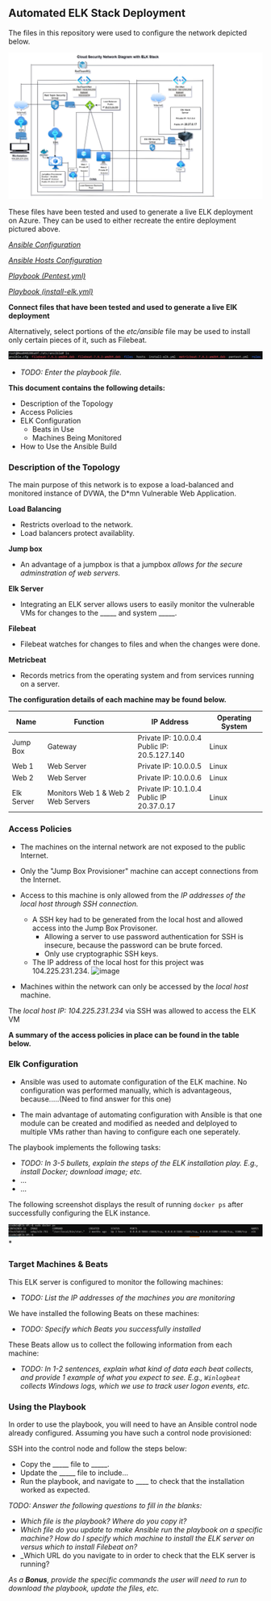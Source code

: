 ## Automated ELK Stack Deployment

The files in this repository were used to configure the network depicted below.


![](https://github.com/RayCyr/Project_1/blob/main/Project_1/Elk%20Stack%20Project/Cloud%20Security%20Elk%20Stack%20Network%20Diagram/Cloud%20Security%20ELK%20Diagram.drawio.png)

These files have been tested and used to generate a live ELK deployment on Azure. They can be used to either recreate the entire deployment pictured above. 

*[Ansible Configuration](https://github.com/RayCyr/Project_1/blob/main/Project_1/Elk%20Stack%20Project/Configuration%20Files/Ansible%20Configuration%20File.pdf)*

*[Ansible Hosts Configuration](https://github.com/RayCyr/Project_1/blob/main/Project_1/Elk%20Stack%20Project/Configuration%20Files/Ansible%20Hosts%20Configuration%20File.pdf)*

*[Playbook (Pentest.yml) ](https://github.com/RayCyr/Project_1/blob/main/Project_1/Elk%20Stack%20Project/Playbooks/Playbook%20(Pentest.yml%20).pdf)*

*[Playbook (install-elk.yml)](https://github.com/RayCyr/Project_1/blob/main/Project_1/Elk%20Stack%20Project/Playbooks/Playbook%20(install-elk.yml).pdf)*




**Connect files that have been tested and used to generate a live ElK deployment**

Alternatively, select portions of the *etc/ansible* file may be used to install only certain pieces of it, such as Filebeat.

![Ansible](https://github.com/RayCyr/Project_1/blob/main/Project_1/Elk%20Stack%20Project/Ansible/Ansible.PNG)













  - _TODO: Enter the playbook file._

**This document contains the following details:**
* Description of the Topology
* Access Policies
* ELK Configuration
  * Beats in Use
  * Machines Being Monitored
* How to Use the Ansible Build


### Description of the Topology

The main purpose of this network is to expose a load-balanced and monitored instance of DVWA, the D*mn Vulnerable Web Application.

**Load Balancing** 
* Restricts overload to the network.
* Load balancers protect availablity. 

**Jump box** 

* An advantage of a jumpbox is that a jumpbox *allows for the secure adminstration of web servers.*  

**Elk Server** 
* Integrating an ELK server allows users to easily monitor the vulnerable VMs for changes to the _____ and system _____.

**Filebeat** 
* Filebeat watches for changes to files and when the changes were done.

**Metricbeat** 
* Records metrics from the operating system and from services running on a server.

**The configuration details of each machine may be found below.**

| **Name**     | **Function**                       | **IP Address**                                   | **Operating System**  |
|--------------|------------------------------------|--------------------------------------------------|-----------------------|
| Jump Box     | Gateway                            | Private IP: 10.0.0.4<br>Public  IP: 20.5.127.140 | Linux                 |
| Web 1        | Web Server                         | Private IP: 10.0.0.5                             | Linux                 |
| Web 2        | Web Server                         | Private IP: 10.0.0.6                             | Linux                 |
| Elk Server   | Monitors Web 1 & Web 2 Web Servers | Private IP: 10.1.0.4<br>Public  IP  20.37.0.17   | Linux                 |


### Access Policies

* The machines on the internal network are not exposed to the public Internet. 

* Only the "Jump Box Provisioner" machine can accept connections from the Internet. 
* Access to this machine is only allowed from the *IP addresses of the local host through SSH connection.*
    * A SSH key had to be generated from the local host and allowed access into the Jump Box Provisoner.
        * Allowing a server to use password authentication for SSH is insecure, because the password can be brute forced.
        * Only use cryptographic SSH keys.
    * The IP address of the local host for this project was 104.225.231.234.
![image](https://user-images.githubusercontent.com/98436629/177043139-7925236b-c794-458a-b371-75c2d838c09e.png)

* Machines within the network can only be accessed by the *local host* machine.

The *local host IP: 104.225.231.234* via SSH was allowed to access the ELK VM

**A summary of the access policies in place can be found in the table below.**



### Elk Configuration

* Ansible was used to automate configuration of the ELK machine. No configuration was performed manually, which is advantageous, because.....(Need to find answer for this one)
 
* The main advantage of automating configuration with Ansible is that one module can be created and modified as needed and delployed to multiple VMs rather than having to configure each one seperately.

The playbook implements the following tasks:
- _TODO: In 3-5 bullets, explain the steps of the ELK installation play. E.g., install Docker; download image; etc._
- ...
- ...

The following screenshot displays the result of running `docker ps` after successfully configuring the ELK instance.

![](https://github.com/RayCyr/Project_1/blob/main/Project_1/Elk%20Stack%20Project/Docker_Elk/Confirm%20Docker_Elk_.PNG)*



### Target Machines & Beats
This ELK server is configured to monitor the following machines:
- _TODO: List the IP addresses of the machines you are monitoring_

We have installed the following Beats on these machines:
- _TODO: Specify which Beats you successfully installed_

These Beats allow us to collect the following information from each machine:
- _TODO: In 1-2 sentences, explain what kind of data each beat collects, and provide 1 example of what you expect to see. E.g., `Winlogbeat` collects Windows logs, which we use to track user logon events, etc._

### Using the Playbook
In order to use the playbook, you will need to have an Ansible control node already configured. Assuming you have such a control node provisioned: 

SSH into the control node and follow the steps below:
- Copy the _____ file to _____.
- Update the _____ file to include...
- Run the playbook, and navigate to ____ to check that the installation worked as expected.

_TODO: Answer the following questions to fill in the blanks:_
- _Which file is the playbook? Where do you copy it?_
- _Which file do you update to make Ansible run the playbook on a specific machine? How do I specify which machine to install the ELK server on versus which to install Filebeat on?_
- _Which URL do you navigate to in order to check that the ELK server is running?

_As a **Bonus**, provide the specific commands the user will need to run to download the playbook, update the files, etc._
